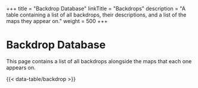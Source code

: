 +++
title = "Backdrop Database"
linkTitle = "Backdrops"
description = "A table containing a list of all backdrops, their descriptions, and a list of the maps they appear on."
weight = 500
+++

# Backdrop Database

This page contains a list of all backdrops alongside the maps that each one appears on.

{{< data-table/backdrop >}}

